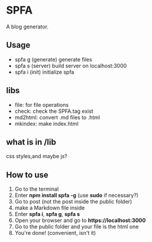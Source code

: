 # SPFA

A blog generator.

## Usage

- spfa g (generate) generate files
- spfa s (server) build server on localhost:3000
- spfa i (init) initialize spfa

## libs

- file: for file operations
- check: check the SPFA.tag exist
- md2html: convert .md files to .html
- mkindex: make index.html

## what is in /lib

css styles,and maybe js?

## How to use

1. Go to the terminal
2. Enter **npm install spfa -g** (use **sudo** if necessary?)
3. Go to post (not the post inside the public folder)
4. make a Markdown file inside
5. Enter **spfa i**, **spfa g**, **spfa s**
6. Open your browser and go to **https://localhost:3000**
7. Go to the public folder and your file is the html one
8. You're done! (convenient, isn't it)
